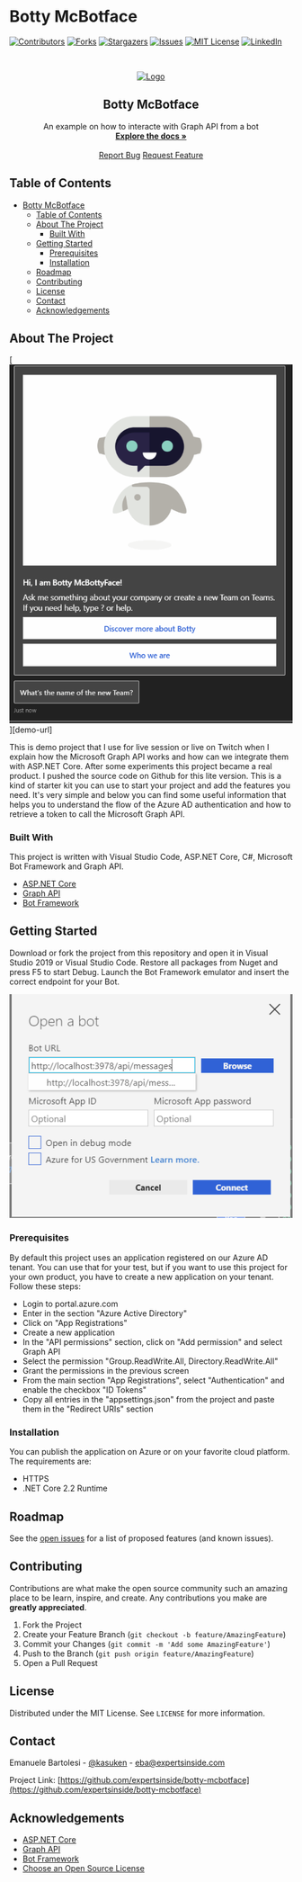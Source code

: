 # Botty McBotface
<!-- PROJECT SHIELDS -->
<!--
*** I'm using markdown "reference style" links for readability.
*** Reference links are enclosed in brackets [ ] instead of parentheses ( ).
*** See the bottom of this document for the declaration of the reference variables
*** for contributors-url, forks-url, etc. This is an optional, concise syntax you may use.
*** https://www.markdownguide.org/basic-syntax/#reference-style-links
-->
[![Contributors][contributors-shield]][contributors-url]
[![Forks][forks-shield]][forks-url]
[![Stargazers][stars-shield]][stars-url]
[![Issues][issues-shield]][issues-url]
[![MIT License][license-shield]][license-url]
[![LinkedIn][linkedin-shield]][linkedin-url]

<!-- PROJECT LOGO -->
<br />
<p align="center">
  <a href="https://github.com/ExpertsInside/Botty-McBotface">
    <img src="https://avilox.de/avilox_NEU/wp-content/uploads/2018/07/ExpertsInside.jpg" height="80px" alt="Logo">
  </a>

  <h2 align="center">Botty McBotface</h2>

  <p align="center">
    An example on how to interacte with Graph API from a bot
    <br />
    <a href="https://github.com/expertsinside/Botty-McBotface"><strong>Explore the docs »</strong></a>
    <br />
    <br />
    <a href="https://github.com/expertsinside/Botty-McBotface/issues">Report Bug</a>
    <a href="https://github.com/expertsinside/Botty-McBotface/issues">Request Feature</a>
  </p>
</p>

<!-- TABLE OF CONTENTS -->
## Table of Contents

- [Botty McBotface](#botty-mcbotface)
  - [Table of Contents](#table-of-contents)
  - [About The Project](#about-the-project)
    - [Built With](#built-with)
  - [Getting Started](#getting-started)
    - [Prerequisites](#prerequisites)
    - [Installation](#installation)
  - [Roadmap](#roadmap)
  - [Contributing](#contributing)
  - [License](#license)
  - [Contact](#contact)
  - [Acknowledgements](#acknowledgements)

<!-- ABOUT THE PROJECT -->
## About The Project

[![Botty McBotface][product-screenshot]][demo-url]

This is demo project that I use for live session or live on Twitch when I explain how the Microsoft Graph API works and how can we integrate them with ASP.NET Core.
After some experiments this project became a real product.
I pushed the source code on Github for this lite version. This is a kind of starter kit you can use to start your project and add the features you need.
It's very simple and below you can find some useful information that helps you to understand the flow of the Azure AD authentication and how to retrieve a token to call the Microsoft Graph API.

### Built With

This project is written with Visual Studio Code, ASP.NET Core, C#, Microsoft Bot Framework and Graph API.

- [ASP.NET Core](https://asp.net)
- [Graph API](https://graph.microsoft.com)
- [Bot Framework](https://dev.botframework.com)

<!-- GETTING STARTED -->
## Getting Started

Download or fork the project from this repository and open it in Visual Studio 2019 or Visual Studio Code.
Restore all packages from Nuget and press F5 to start Debug.
Launch the Bot Framework emulator and insert the correct endpoint for your Bot.

![bot emulator](botemulator.PNG)

### Prerequisites

By default this project uses an application registered on our Azure AD tenant. You can use that for your test, but if you want to use this project for your own product, you have to create a new application on your tenant.
Follow these steps:

- Login to portal.azure.com
- Enter in the section "Azure Active Directory"
- Click on "App Registrations"
- Create a new application
- In the "API permissions" section, click on "Add permission" and select Graph API
- Select the permission "Group.ReadWrite.All, Directory.ReadWrite.All"
- Grant the permissions in the previous screen
- From the main section "App Registrations", select "Authentication" and enable the checkbox "ID Tokens"
- Copy all entries in the "appsettings.json" from the project and paste them in the "Redirect URIs" section

### Installation

You can publish the application on Azure or on your favorite cloud platform.
The requirements are:

- HTTPS
- .NET Core 2.2 Runtime

<!-- ROADMAP -->
## Roadmap

See the [open issues](https://github.com/expertsinside/botty-mcbotface/issues) for a list of proposed features (and known issues).

<!-- CONTRIBUTING -->
## Contributing

Contributions are what make the open source community such an amazing place to be learn, inspire, and create. Any contributions you make are **greatly appreciated**.

1. Fork the Project
2. Create your Feature Branch (`git checkout -b feature/AmazingFeature`)
3. Commit your Changes (`git commit -m 'Add some AmazingFeature'`)
4. Push to the Branch (`git push origin feature/AmazingFeature`)
5. Open a Pull Request

<!-- LICENSE -->
## License

Distributed under the MIT License. See `LICENSE` for more information.

<!-- CONTACT -->
## Contact

Emanuele Bartolesi - [@kasuken](https://twitter.com/kasuken) - eba@expertsinside.com

Project Link: [https://github.com/expertsinside/botty-mcbotface](https://github.com/expertsinside/botty-mcbotface)

<!-- ACKNOWLEDGEMENTS -->
## Acknowledgements

- [ASP.NET Core](https://www.asp.net)
- [Graph API](https://graph.microsoft.com)
- [Bot Framework](https://dev.botframework.com)
- [Choose an Open Source License](https://choosealicense.com)

<!-- MARKDOWN LINKS & IMAGES -->
<!-- https://www.markdownguide.org/basic-syntax/#reference-style-links -->
[contributors-shield]: https://img.shields.io/github/contributors/expertsinside/botty-mcbotface.svg?style=flat-square
[contributors-url]: https://github.com/expertsinside/botty-mcbotface/graphs/contributors
[forks-shield]: https://img.shields.io/github/forks/expertsinside/botty-mcbotface.svg?style=flat-square
[forks-url]: https://github.com/expertsinside/botty-mcbotface/network/members
[stars-shield]: https://img.shields.io/github/stars/expertsinside/botty-mcbotface.svg?style=flat-square
[stars-url]: https://github.com/expertsinside/botty-mcbotface/stargazers
[issues-shield]: https://img.shields.io/github/issues/expertsinside/botty-mcbotface.svg?style=flat-square
[issues-url]: https://github.com/expertsinside/botty-mcbotface/issues
[license-shield]: https://img.shields.io/github/license/expertsinside/botty-mcbotface.svg?style=flat-square
[license-url]: https://github.com/expertsinside/botty-mcbotface/blob/master/LICENSE.txt
[linkedin-shield]: https://img.shields.io/badge/-LinkedIn-black.svg?style=flat-square&logo=linkedin&colorB=555
[linkedin-url]: https://linkedin.com/in/expertsinside
[product-screenshot]: bottydemo.gif

